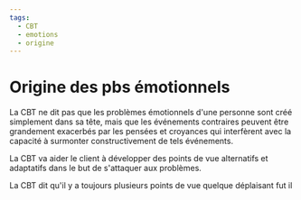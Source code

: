 ```yaml
---
tags:
  - CBT
  - emotions
  - origine
---
```


# Origine des pbs émotionnels

La CBT ne dit pas que les problèmes émotionnels d'une personne sont créé simplement dans sa tête, mais que les événements contraires peuvent être grandement exacerbés par les pensées et croyances qui interfèrent avec la capacité à surmonter constructivement de tels événements.

La CBT va aider le client à développer des points de vue alternatifs et adaptatifs dans le but de s'attaquer aux problèmes.

La CBT dit qu'il y a toujours plusieurs points de vue quelque déplaisant fut il

